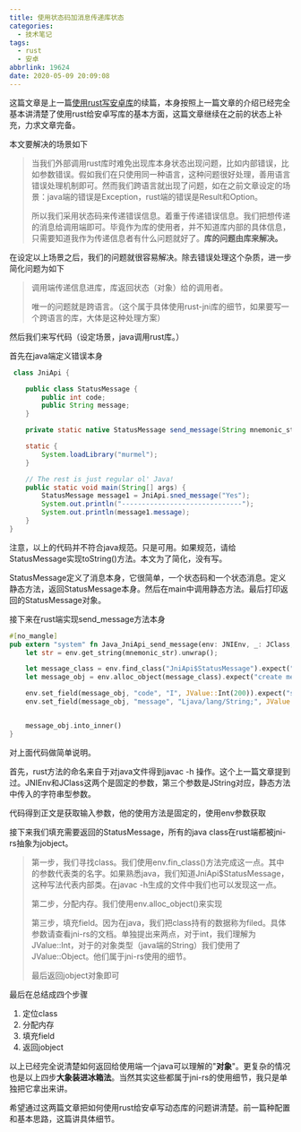 ```yaml
---
title: 使用状态码加消息传递库状态
categories:
  - 技术笔记
tags:
  - rust
  - 安卓
abbrlink: 19624
date: 2020-05-09 20:09:08
---
```


这篇文章是上一篇[使用rust写安卓库](https://imzy.vip/posts/27183/)的续篇，本身按照上一篇文章的介绍已经完全基本讲清楚了使用rust给安卓写库的基本方面，这篇文章继续在之前的状态上补充，力求文章完备。
<!--more-->

本文要解决的场景如下

> 当我们外部调用rust库时难免出现库本身状态出现问题，比如内部错误，比如参数错误。假如我们在只使用同一种语言，这种问题很好处理，善用语言错误处理机制即可。然而我们跨语言就出现了问题，如在之前文章设定的场景：java端的错误是Exception，rust端的错误是Result和Option。
>
> 所以我们采用状态码来传递错误信息。着重于传递错误信息。我们把想传递的消息给调用端即可。毕竟作为库的使用者，并不知道库内部的具体信息，只需要知道我作为传递信息者有什么问题就好了。**库的问题由库来解决。**

在设定以上场景之后，我们的问题就很容易解决。除去错误处理这个杂质，进一步简化问题为如下

> 调用端传递信息进库，库返回状态（对象）给的调用者。
>
> 唯一的问题就是跨语言。（这个属于具体使用rust-jni库的细节，如果要写一个跨语言的库，大体是这种处理方案）

然后我们来写代码（设定场景，java调用rust库。）

首先在java端定义错误本身

```java
 class JniApi {

    public class StatusMessage {
        public int code;
        public String message;
    }

    private static native StatusMessage send_message(String mnemonic_str);

    static {
        System.loadLibrary("murmel");
    }

    // The rest is just regular ol' Java!
    public static void main(String[] args) {
        StatusMessage message1 = JniApi.sned_message("Yes");
        System.out.println("------------------------------");
        System.out.println(message1.message);
    }
}
```

注意，以上的代码并不符合java规范。只是可用。如果规范，请给StatusMessage实现toString()方法。本文为了简化，没有写。

StatusMessage定义了消息本身，它很简单，一个状态码和一个状态消息。定义静态方法，返回StatusMessage本身。然后在main中调用静态方法。最后打印返回的StatusMessage对象。

接下来在rust端实现send_message方法本身

```rust
#[no_mangle]
pub extern "system" fn Java_JniApi_send_message(env: JNIEnv, _: JClass, str: JString) -> jobject {
    let str = env.get_string(mnemonic_str).unwrap();

    let message_class = env.find_class("JniApi$StatusMessage").expect("can't find class JniApi$StatusCode");
    let message_obj = env.alloc_object(message_class).expect("create message instance error");

    env.set_field(message_obj, "code", "I", JValue::Int(200)).expect("set code error");
    env.set_field(message_obj, "message", "Ljava/lang/String;", JValue::Object(JObject::from(env.new_string("Rust".to_string()).unwrap()))).expect("set error msg value is error!");


    message_obj.into_inner()
}
```

对上面代码做简单说明。

首先，rust方法的命名来自于对java文件得到javac -h 操作。这个上一篇文章提到过。JNIEnv和JClass这两个是固定的参数，第三个参数是JString对应，静态方法中传入的字符串型参数。

代码得到正文是获取输入参数，他的使用方法是固定的，使用env参数获取

接下来我们填充需要返回的StatusMessage，所有的java class在rust端都被jni-rs抽象为jobject。

> 第一步，我们寻找class。我们使用env.fin_class()方法完成这一点。其中的参数代表类的名字。如果熟悉java，我们知道JniApi$StatusMessage，这种写法代表内部类。在javac -h生成的文件中我们也可以发现这一点。
>
> 第二步，分配内存。我们使用env.alloc_object()来实现
>
> 第三步，填充field。因为在java，我们把class持有的数据称为filed。具体参数请查看jni-rs的文档。单独提出来两点，对于int，我们理解为JValue::Int，对于的对象类型（java端的String）我们使用了JValue::Object。他们属于jni-rs使用的细节。
>
> 最后返回jobject对象即可

最后在总结成四个步骤

1. 定位class
2. 分配内存
3. 填充field
4. 返回jobject

以上已经完全说清楚如何返回给使用端一个java可以理解的"**对象**"。更复杂的情况也是以上四步**大象装进冰箱法**。当然其实这些都属于jni-rs的使用细节，我只是单独把它拿出来讲。

希望通过这两篇文章把如何使用rust给安卓写动态库的问题讲清楚。前一篇种配置和基本思路，这篇讲具体细节。